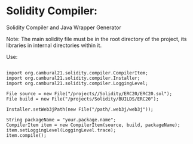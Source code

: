 # Solidity Compiler: 

Solidity Compiler and Java Wrapper Generator


Note: The main solidity file must be in the root directory of the project, its libraries in internal directories within it.

Use:

```

import org.cambural21.solidity.compiler.CompilerItem;
import org.cambural21.solidity.compiler.Installer;
import org.cambural21.solidity.compiler.LoggingLevel;

File source = new File("/projects//Solidity/ERC20/ERC20.sol");
File build = new File("/projects/Solidity/BUILDS/ERC20");

Installer.setWeb3jPath(new File("/path/.web3j/web3j"));

String packageName = "your.package.name";
CompilerItem item = new CompilerItem(source, build, packageName);
item.setLoggingLevel(LoggingLevel.trace);
item.compile();

```
